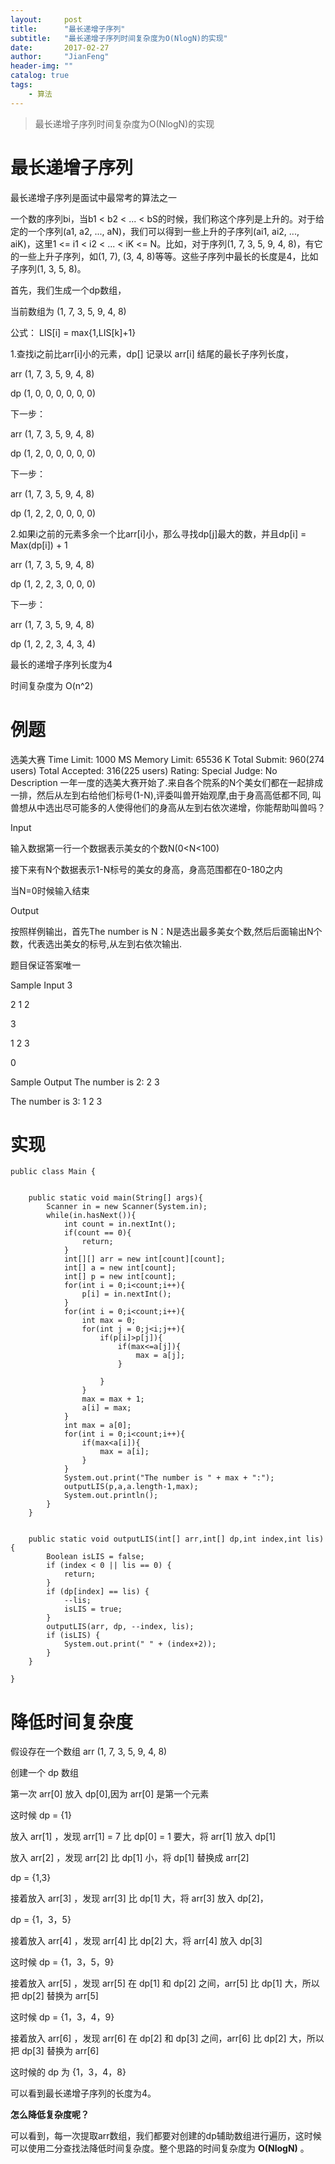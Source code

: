 ```yaml
---
layout:     post
title:      "最长递增子序列"
subtitle:   "最长递增子序列时间复杂度为O(NlogN)的实现"
date:       2017-02-27
author:     "JianFeng"
header-img: ""
catalog: true
tags:
    - 算法
---
```


> 最长递增子序列时间复杂度为O(NlogN)的实现



# 最长递增子序列

最长递增子序列是面试中最常考的算法之一


一个数的序列bi，当b1 < b2 < ... < bS的时候，我们称这个序列是上升的。对于给定的一个序列(a1, a2, ..., aN)，我们可以得到一些上升的子序列(ai1, ai2, ..., aiK)，这里1 <= i1 < i2 < ... < iK <= N。比如，对于序列(1, 7, 3, 5, 9, 4, 8)，有它的一些上升子序列，如(1, 7), (3, 4, 8)等等。这些子序列中最长的长度是4，比如子序列(1, 3, 5, 8)。

首先，我们生成一个dp数组，

当前数组为 (1, 7, 3, 5, 9, 4, 8) 

公式： LIS[i] = max{1,LIS[k]+1}

1.查找i之前比arr[i]小的元素，dp[] 记录以 arr[i] 结尾的最长子序列长度，

arr (1, 7, 3, 5, 9, 4, 8) 

dp  (1, 0, 0, 0, 0, 0, 0)

下一步：

arr (1, 7, 3, 5, 9, 4, 8) 

dp  (1, 2, 0, 0, 0, 0, 0)

下一步：

arr (1, 7, 3, 5, 9, 4, 8) 

dp  (1, 2, 2, 0, 0, 0, 0)

2.如果i之前的元素多余一个比arr[i]小，那么寻找dp[j]最大的数，并且dp[i] = Max(dp[i]) + 1

arr (1, 7, 3, 5, 9, 4, 8) 

dp  (1, 2, 2, 3, 0, 0, 0)

下一步：

arr (1, 7, 3, 5, 9, 4, 8) 

dp  (1, 2, 2, 3, 4, 3, 4)

最长的递增子序列长度为4
 
时间复杂度为 O(n^2)




# 例题

选美大赛
Time Limit: 1000 MS	Memory Limit: 65536 K
Total Submit: 960(274 users)	Total Accepted: 316(225 users)	Rating: 	Special Judge: No
Description
一年一度的选美大赛开始了.来自各个院系的N个美女们都在一起排成一排，然后从左到右给他们标号(1-N),评委叫兽开始观摩,由于身高高低都不同, 叫兽想从中选出尽可能多的人使得他们的身高从左到右依次递增，你能帮助叫兽吗？

Input

输入数据第一行一个数据表示美女的个数N(0<N<100)

接下来有N个数据表示1-N标号的美女的身高，身高范围都在0-180之内

当N=0时候输入结束




Output


按照样例输出，首先The number is N：N是选出最多美女个数,然后后面输出N个数，代表选出美女的标号,从左到右依次输出.

题目保证答案唯一




Sample Input
3

2 1 2

3

1 2 3

0

Sample Output
The number is 2: 2 3

The number is 3: 1 2 3


# 实现

	public class Main {
	
	
	    public static void main(String[] args){
	        Scanner in = new Scanner(System.in);
	        while(in.hasNext()){
	            int count = in.nextInt();
	            if(count == 0){
	                return;
	            }
	            int[][] arr = new int[count][count];
	            int[] a = new int[count];
	            int[] p = new int[count];
	            for(int i = 0;i<count;i++){
	                p[i] = in.nextInt();
	            }
	            for(int i = 0;i<count;i++){
	                int max = 0;
	                for(int j = 0;j<i;j++){
	                    if(p[i]>p[j]){
	                        if(max<=a[j]){
	                            max = a[j];
	                        }
	
	                    }
	                }
	                max = max + 1;
	                a[i] = max;
	            }
	            int max = a[0];
	            for(int i = 0;i<count;i++){
	                if(max<a[i]){
	                    max = a[i];
	                }
	            }
	            System.out.print("The number is " + max + ":");
	            outputLIS(p,a,a.length-1,max);
	            System.out.println();
	        }
	    }
	
	
	    public static void outputLIS(int[] arr,int[] dp,int index,int lis) {
	        Boolean isLIS = false;
	        if (index < 0 || lis == 0) {
	            return;
	        }
	        if (dp[index] == lis) {
	            --lis;
	            isLIS = true;
	        }
	        outputLIS(arr, dp, --index, lis);
	        if (isLIS) {
	            System.out.print(" " + (index+2));
	        }
	    }
	    
	}

# 降低时间复杂度


假设存在一个数组 arr (1, 7, 3, 5, 9, 4, 8)

创建一个 dp 数组

第一次 arr[0] 放入 dp[0],因为 arr[0] 是第一个元素

这时候 dp = {1}

放入 arr[1] ，发现 arr[1] = 7 比 dp[0] = 1 要大，将 arr[1] 放入 dp[1]

放入 arr[2] ，发现 arr[2] 比 dp[1] 小，将 dp[1] 替换成 arr[2]

dp = {1,3}

接着放入 arr[3] ，发现 arr[3] 比 dp[1] 大，将 arr[3] 放入 dp[2]，

dp = {1，3，5}

接着放入 arr[4] ，发现 arr[4] 比 dp[2] 大，将 arr[4] 放入 dp[3]

这时候 dp = {1，3，5，9}

接着放入 arr[5] ，发现 arr[5] 在 dp[1] 和 dp[2] 之间，arr[5] 比 dp[1] 大，所以把 dp[2] 替换为 arr[5]

这时候 dp = {1，3，4，9}

接着放入 arr[6] ，发现 arr[6] 在 dp[2] 和 dp[3] 之间，arr[6] 比 dp[2] 大，所以把 dp[3] 替换为 arr[6]


这时候的 dp 为 {1，3，4，8}

可以看到最长递增子序列的长度为4。

**怎么降低复杂度呢？**

可以看到，每一次提取arr数组，我们都要对创建的dp辅助数组进行遍历，这时候可以使用二分查找法降低时间复杂度。整个思路的时间复杂度为 **O(NlogN)** 。




 






